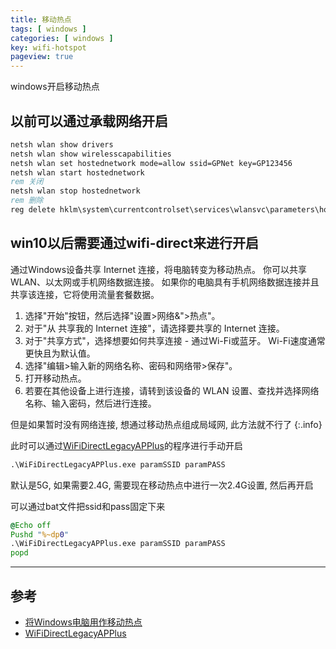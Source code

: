 ```yaml
---
title: 移动热点
tags: [ windows ]
categories: [ windows ]
key: wifi-hotspot
pageview: true
---
```


windows开启移动热点

<!--more-->

## 以前可以通过承载网络开启

```bat
netsh wlan show drivers
netsh wlan show wirelesscapabilities
netsh wlan set hostednetwork mode=allow ssid=GPNet key=GP123456
netsh wlan start hostednetwork
rem 关闭
netsh wlan stop hostednetwork
rem 删除
reg delete hklm\system\currentcontrolset\services\wlansvc\parameters\hostednetworksettings /v hostednetworksettings
```

## win10以后需要通过wifi-direct来进行开启

通过Windows设备共享 Internet 连接，将电脑转变为移动热点。 你可以共享 WLAN、以太网或手机网络数据连接。 如果你的电脑具有手机网络数据连接并且共享该连接，它将使用流量套餐数据。

1. 选择"开始"按钮，然后选择"设置>网络&">热点"。
1. 对于"从 共享我的 Internet 连接"，请选择要共享的 Internet 连接。
1. 对于"共享方式"，选择想要如何共享连接 - 通过Wi-Fi或蓝牙。 Wi-Fi速度通常更快且为默认值。
1. 选择"编辑>输入新的网络名称、密码和网络带>保存"。
1. 打开移动热点。
1. 若要在其他设备上进行连接，请转到该设备的 WLAN 设置、查找并选择网络名称、输入密码，然后进行连接。

但是如果暂时没有网络连接, 想通过移动热点组成局域网, 此方法就不行了
{:.info}

此时可以通过[WiFiDirectLegacyAPPlus](https://github.com/grzwolf/WiFiDirectLegacyAPPlus)的程序进行手动开启

```bat
.\WiFiDirectLegacyAPPlus.exe paramSSID paramPASS
```

默认是5G, 如果需要2.4G, 需要现在移动热点中进行一次2.4G设置, 然后再开启

可以通过bat文件把ssid和pass固定下来

```bat
@Echo off
Pushd "%~dp0"
.\WiFiDirectLegacyAPPlus.exe paramSSID paramPASS
popd
```

----

## 参考

- [将Windows电脑用作移动热点](https://support.microsoft.com/zh-cn/windows/%E5%B0%86windows%E7%94%B5%E8%84%91%E7%94%A8%E4%BD%9C%E7%A7%BB%E5%8A%A8%E7%83%AD%E7%82%B9-c89b0fad-72d5-41e8-f7ea-406ad9036b85)
- [WiFiDirectLegacyAPPlus](https://github.com/grzwolf/WiFiDirectLegacyAPPlus)

